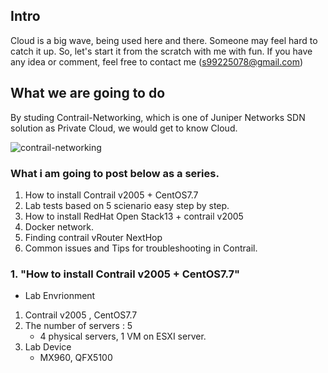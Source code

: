 ## Intro

 Cloud is a big wave, being used here and there.
 Someone may feel hard to catch it up.
 So, let's start it from the scratch with me with fun.
 If you have any idea or comment, feel free to contact me (s99225078@gmail.com)


## What we are going to do

 By studing Contrail-Networking, which is one of Juniper Networks SDN solution as Private Cloud, 
 we would get to know Cloud.

![contrail-networking](https://user-images.githubusercontent.com/33049747/111874212-79d66600-89d7-11eb-8f9f-36dec17b4e76.png)

 ### What i am going to post below as a series.
   1. How to install Contrail v2005 + CentOS7.7
   2. Lab tests based on 5 scienario easy step by step.
   3. How to install RedHat Open Stack13 + contrail v2005
   4. Docker network.
   5. Finding contrail vRouter NextHop  
   6. Common issues and Tips for troubleshooting in Contrail.


 ### 1. "How to install Contrail v2005 + CentOS7.7"
    
   * Lab Envrionment  
   1. Contrail v2005 , CentOS7.7
   2. The number of servers : 5
      - 4 physical servers, 1 VM on ESXI server.
   3. Lab Device
      - MX960, QFX5100     


 


